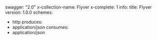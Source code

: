 swagger: "2.0"
x-collection-name: Flyver
x-complete: 1
info:
  title: Flyver
  version: 1.0.0
schemes:
- http
produces:
- application/json
consumes:
- application/json